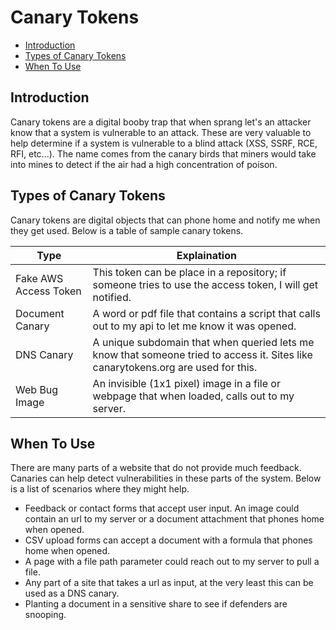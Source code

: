 # Canary Tokens

- [Introduction](#introduction)
- [Types of Canary Tokens](#types-of-canary-tokens)
- [When To Use](#when-to-use)

## Introduction

Canary tokens are a digital booby trap that when sprang let's an attacker know that a system is vulnerable to an attack. These are very valuable to help determine if a system is vulnerable to a blind attack (XSS, SSRF, RCE, RFI, etc...). The name comes from the canary birds that miners would take into mines to detect if the air had a high concentration of poison.

## Types of Canary Tokens

Canary tokens are digital objects that can phone home and notify me when they get used. Below is a table of sample canary tokens.

| Type | Explaination |
| --- | --- |
| Fake AWS Access Token | This token can be place in a repository; if someone tries to use the access token, I will get notified. |
| Document Canary | A word or pdf file that contains a script that calls out to my api to let me know it was opened. |
| DNS Canary | A unique subdomain that when queried lets me know that someone tried to access it. Sites like canarytokens.org are used for this. |
| Web Bug Image | An invisible (1x1 pixel) image in a file or webpage that when loaded, calls out to my server. |

## When To Use

There are many parts of a website that do not provide much feedback. Canaries can help detect vulnerabilities in these parts of the system. Below is a list of scenarios where they might help.

- Feedback or contact forms that accept user input. An image could contain an url to my server or a document attachment that phones home when opened.
- CSV upload forms can accept a document with a formula that phones home when opened.
- A page with a file path parameter could reach out to my server to pull a file.
- Any part of a site that takes a url as input, at the very least this can be used as a DNS canary.
- Planting a document in a sensitive share to see if defenders are snooping.
